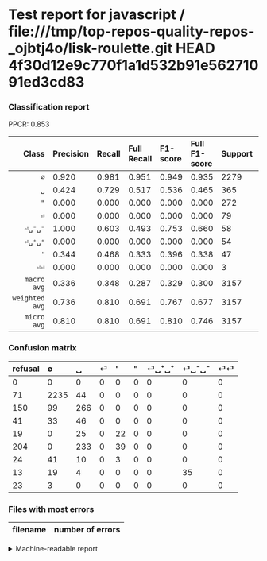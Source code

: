 # Test report for javascript / file:///tmp/top-repos-quality-repos-_ojbtj4o/lisk-roulette.git HEAD 4f30d12e9c770f1a1d532b91e56271091ed3cd83

### Classification report

PPCR: 0.853

| Class | Precision | Recall | Full Recall | F1-score | Full F1-score | Support | Full Support | PPCR |
|------:|:----------|:-------|:------------|:---------|:---------|:--------|:-------------|:-----|
| `∅` | 0.920| 0.981| 0.951| 0.949| 0.935| 2279| 2350| 0.970 |
| `␣` | 0.424| 0.729| 0.517| 0.536| 0.465| 365| 515| 0.709 |
| `"` | 0.000| 0.000| 0.000| 0.000| 0.000| 272| 476| 0.571 |
| `⏎` | 0.000| 0.000| 0.000| 0.000| 0.000| 79| 120| 0.658 |
| `⏎␣⁻␣⁻` | 1.000| 0.603| 0.493| 0.753| 0.660| 58| 71| 0.817 |
| `⏎␣⁺␣⁺` | 0.000| 0.000| 0.000| 0.000| 0.000| 54| 78| 0.692 |
| `'` | 0.344| 0.468| 0.333| 0.396| 0.338| 47| 66| 0.712 |
| `⏎⏎` | 0.000| 0.000| 0.000| 0.000| 0.000| 3| 26| 0.115 |
| `macro avg` | 0.336| 0.348| 0.287| 0.329| 0.300| 3157| 3702| 0.853 |
| `weighted avg` | 0.736| 0.810| 0.691| 0.767| 0.677| 3157| 3702| 0.853 |
| `micro avg` | 0.810| 0.810| 0.691| 0.810| 0.746| 3157| 3702| 0.853 |

### Confusion matrix

|refusal|  ∅| ␣| ⏎| '| "| ⏎␣⁺␣⁺| ⏎␣⁻␣⁻| ⏎⏎| 
|:---|:---|:---|:---|:---|:---|:---|:---|:---|
|0 |0 |0 |0 |0 |0 |0 |0 |0 |
|71 |2235 |44 |0 |0 |0 |0 |0 |0 |
|150 |99 |266 |0 |0 |0 |0 |0 |0 |
|41 |33 |46 |0 |0 |0 |0 |0 |0 |
|19 |0 |25 |0 |22 |0 |0 |0 |0 |
|204 |0 |233 |0 |39 |0 |0 |0 |0 |
|24 |41 |10 |0 |3 |0 |0 |0 |0 |
|13 |19 |4 |0 |0 |0 |0 |35 |0 |
|23 |3 |0 |0 |0 |0 |0 |0 |0 |

### Files with most errors

| filename | number of errors|
|:----:|:-----|

<details>
    <summary>Machine-readable report</summary>
```json
{
  "cl_report": {"\"": {"f1-score": 0.0, "precision": 0.0, "recall": 0.0, "support": 272}, "\u0027": {"f1-score": 0.39639639639639634, "precision": 0.34375, "recall": 0.46808510638297873, "support": 47}, "macro avg": {"f1-score": 0.32926011808053757, "precision": 0.3358837456750806, "recall": 0.3476242240077373, "support": 3157}, "micro avg": {"f1-score": 0.8102629078238834, "precision": 0.8102629078238834, "recall": 0.8102629078238834, "support": 3157}, "weighted avg": {"f1-score": 0.7669202737114236, "precision": 0.73641920962263, "recall": 0.8102629078238834, "support": 3157}, "\u2205": {"f1-score": 0.9492461244425567, "precision": 0.9197530864197531, "recall": 0.9806932865291794, "support": 2279}, "\u23ce": {"f1-score": 0.0, "precision": 0.0, "recall": 0.0, "support": 79}, "\u23ce\u23ce": {"f1-score": 0.0, "precision": 0.0, "recall": 0.0, "support": 3}, "\u23ce\u2423\u207a\u2423\u207a": {"f1-score": 0.0, "precision": 0.0, "recall": 0.0, "support": 54}, "\u23ce\u2423\u207b\u2423\u207b": {"f1-score": 0.7526881720430108, "precision": 1.0, "recall": 0.603448275862069, "support": 58}, "\u2423": {"f1-score": 0.5357502517623365, "precision": 0.42356687898089174, "recall": 0.7287671232876712, "support": 365}},
  "cl_report_full": {"\"": {"f1-score": 0.0, "precision": 0.0, "recall": 0.0, "support": 476}, "\u0027": {"f1-score": 0.3384615384615385, "precision": 0.34375, "recall": 0.3333333333333333, "support": 66}, "macro avg": {"f1-score": 0.2999283950299097, "precision": 0.3358837456750806, "recall": 0.28673247049604655, "support": 3702}, "micro avg": {"f1-score": 0.7458813238081353, "precision": 0.8102629078238834, "recall": 0.690977849810913, "support": 3702}, "weighted avg": {"f1-score": 0.6770723753197079, "precision": 0.668083251151156, "recall": 0.690977849810913, "support": 3702}, "\u2205": {"f1-score": 0.9351464435146444, "precision": 0.9197530864197531, "recall": 0.951063829787234, "support": 2350}, "\u23ce": {"f1-score": 0.0, "precision": 0.0, "recall": 0.0, "support": 120}, "\u23ce\u23ce": {"f1-score": 0.0, "precision": 0.0, "recall": 0.0, "support": 26}, "\u23ce\u2423\u207a\u2423\u207a": {"f1-score": 0.0, "precision": 0.0, "recall": 0.0, "support": 78}, "\u23ce\u2423\u207b\u2423\u207b": {"f1-score": 0.660377358490566, "precision": 1.0, "recall": 0.49295774647887325, "support": 71}, "\u2423": {"f1-score": 0.4654418197725284, "precision": 0.42356687898089174, "recall": 0.516504854368932, "support": 515}},
  "ppcr": 0.8527822798487305
}
```
</details>
